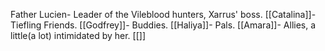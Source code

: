 Father Lucien- Leader of the Vileblood hunters, Xarrus' boss.
[[Catalina]]- Tiefling Friends.
[[Godfrey]]- Buddies.
[[Haliya]]- Pals.
[[Amara]]- Allies, a little(a lot) intimidated by her.
[[]]
